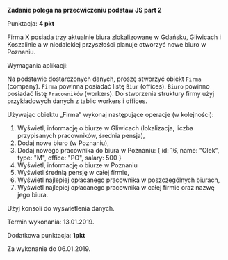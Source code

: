 **Zadanie polega na przećwiczeniu podstaw JS part 2**

Punktacja: **4 pkt**

Firma X posiada trzy aktualnie biura zlokalizowane w Gdańsku, Gliwicach i Koszalinie a w niedalekiej przyszłości planuje otworzyć nowe biuro w Poznaniu.

Wymagania aplikacji:

Na podstawie dostarczonych danych, proszę stworzyć obiekt `Firma` (company).
`Firma` powinna posiadać listę `Biur` (offices).
`Biuro` powinno posiadać listę `Pracowników` (workers).
Do stworzenia struktury firmy użyj przykładowych danych z tablic workers i offices.


Używając obiektu „Firma” wykonaj następujące operacje (w kolejności):
1. Wyświetl, informację o biurze w Gliwicach (lokalizacja, liczba przypisanych pracowników, średnia pensja),
2. Dodaj nowe biuro (w Poznaniu),
3. Dodaj nowego pracownika do biura w Poznaniu: { id: 16, name: "Olek", type: "M", office: "PO", salary: 500 }
4. Wyświetl, informację o biurze w Poznaniu
5. Wyświetl średnią pensję w całej firmie,
6. Wyświetl najlepiej opłacanego pracownika w poszczególnych biurach,
7. Wyświetl najlepiej opłacanego pracownika w całej firmie oraz nazwę jego biura.

Użyj konsoli do wyświetlenia danych.

Termin wykonania: 13.01.2019.

Dodatkowa punktacja: **1pkt** 

Za wykonanie do 06.01.2019.

